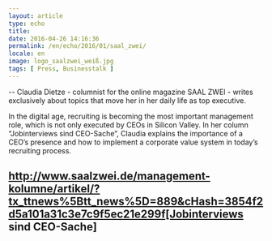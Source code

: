 ```yaml
---
layout: article
type: echo
title:
date: 2016-04-26 14:16:36
permalink: /en/echo/2016/01/saal_zwei/
locale: en
image: logo_saalzwei_weiß.jpg
tags: [ Press, Businesstalk ]
---
```



--
Claudia Dietze - columnist for the online magazine SAAL ZWEI - writes exclusively about topics that move her in her daily life as top executive. 

In the digital age, recruiting is becoming the most important management role, which is not only executed by CEOs in Silicon Valley. In her column “Jobinterviews sind CEO-Sache”, Claudia explains the importance of a CEO’s presence and how to implement a corporate value system in today’s recruiting process.

http://www.saalzwei.de/management-kolumne/artikel/?tx_ttnews%5Btt_news%5D=889&cHash=3854f2d5a101a31c3e7c9f5ec21e299f[Jobinterviews sind CEO-Sache]
--


